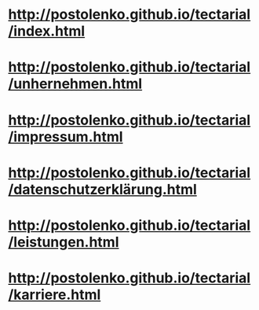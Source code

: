 # http://postolenko.github.io/tectarial/index.html
# http://postolenko.github.io/tectarial/unhernehmen.html
# http://postolenko.github.io/tectarial/impressum.html
# http://postolenko.github.io/tectarial/datenschutzerklärung.html
# http://postolenko.github.io/tectarial/leistungen.html
# http://postolenko.github.io/tectarial/karriere.html